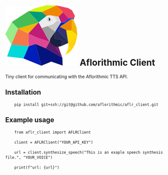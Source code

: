 # ![aflr logo](https://github.com/aflorithmic/aflr_client/blob/master/docs/images/aflr-logo.svg?raw=true) Aflorithmic Client

Tiny client for communicating with the Aflorithmic TTS API.

## Installation

```
    pip install git+ssh://git@github.com/aflorithmic/aflr_client.git

```
## Example usage

```
    from aflr_client import AFLRClient

    client = AFLRClient("YOUR_API_KEY")

    url = client.synthesize_speech("This is an exaple speech synthesis file.", "YOUR_VOICE")

    print(f"url: {url}")
```
